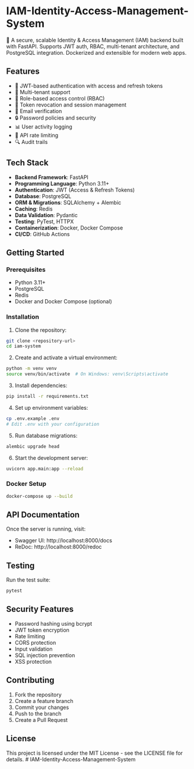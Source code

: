 # IAM-Identity-Access-Management-System
🔐 A secure, scalable Identity &amp; Access Management (IAM) backend built with FastAPI. Supports JWT auth, RBAC, multi-tenant architecture, and PostgreSQL integration. Dockerized and extensible for modern web apps.




## Features

- 🔐 JWT-based authentication with access and refresh tokens
- 👥 Multi-tenant support
- 🔑 Role-based access control (RBAC)
- 🔄 Token revocation and session management
- 📧 Email verification
- 🔒 Password policies and security
- 📊 User activity logging
- 🚀 API rate limiting
- 🔍 Audit trails

## Tech Stack

- **Backend Framework**: FastAPI
- **Programming Language**: Python 3.11+
- **Authentication**: JWT (Access & Refresh Tokens)
- **Database**: PostgreSQL
- **ORM & Migrations**: SQLAlchemy + Alembic
- **Caching**: Redis
- **Data Validation**: Pydantic
- **Testing**: PyTest, HTTPX
- **Containerization**: Docker, Docker Compose
- **CI/CD**: GitHub Actions

## Getting Started

### Prerequisites

- Python 3.11+
- PostgreSQL
- Redis
- Docker and Docker Compose (optional)

### Installation

1. Clone the repository:
```bash
git clone <repository-url>
cd iam-system
```

2. Create and activate a virtual environment:
```bash
python -m venv venv
source venv/bin/activate  # On Windows: venv\Scripts\activate
```

3. Install dependencies:
```bash
pip install -r requirements.txt
```

4. Set up environment variables:
```bash
cp .env.example .env
# Edit .env with your configuration
```

5. Run database migrations:
```bash
alembic upgrade head
```

6. Start the development server:
```bash
uvicorn app.main:app --reload
```

### Docker Setup

```bash
docker-compose up --build
```

## API Documentation

Once the server is running, visit:
- Swagger UI: http://localhost:8000/docs
- ReDoc: http://localhost:8000/redoc

## Testing

Run the test suite:
```bash
pytest
```

## Security Features

- Password hashing using bcrypt
- JWT token encryption
- Rate limiting
- CORS protection
- Input validation
- SQL injection prevention
- XSS protection

## Contributing

1. Fork the repository
2. Create a feature branch
3. Commit your changes
4. Push to the branch
5. Create a Pull Request

## License

This project is licensed under the MIT License - see the LICENSE file for details. # IAM-Identity-Access-Management-System
